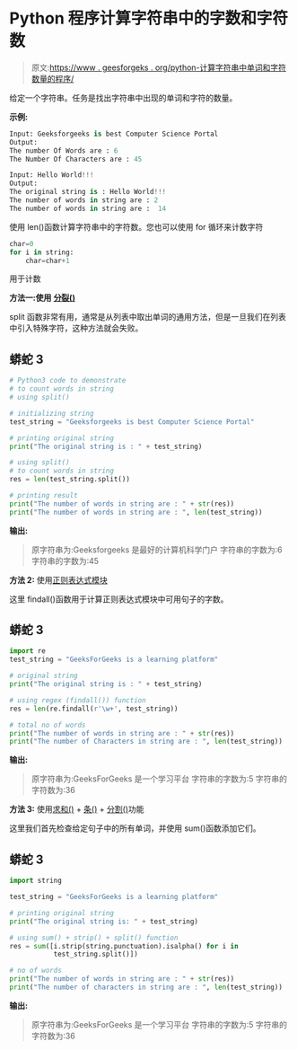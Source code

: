 # Python 程序计算字符串中的字数和字符数

> 原文:[https://www . geesforgeks . org/python-计算字符串中单词和字符数量的程序/](https://www.geeksforgeeks.org/python-program-to-calculate-the-number-of-words-and-characters-in-the-string/)

给定一个字符串。任务是找出字符串中出现的单词和字符的数量。

**示例:**

```py
Input: Geeksforgeeks is best Computer Science Portal
Output:
The number Of Words are : 6
The Number Of Characters are : 45

Input: Hello World!!!
Output:
The original string is : Hello World!!!
The number of words in string are : 2
The number of words in string are :  14
```

使用 len()函数计算字符串中的字符数。您也可以使用 for 循环来计数字符

```py
char=0
for i in string:
    char=char+1
```

用于计数

**方法一:使用** [**分裂()**](https://www.geeksforgeeks.org/python-string-split/)

split 函数非常有用，通常是从列表中取出单词的通用方法，但是一旦我们在列表中引入特殊字符，这种方法就会失败。

## 蟒蛇 3

```py
# Python3 code to demonstrate
# to count words in string
# using split()

# initializing string
test_string = "Geeksforgeeks is best Computer Science Portal"

# printing original string
print("The original string is : " + test_string)

# using split()
# to count words in string
res = len(test_string.split())

# printing result
print("The number of words in string are : " + str(res))
print("The number of words in string are : ", len(test_string))
```

**输出:**

> 原字符串为:Geeksforgeeks 是最好的计算机科学门户
> 字符串的字数为:6
> 字符串的字数为:45

**方法 2:** 使用[正则表达式模块](https://www.geeksforgeeks.org/regular-expression-python-examples-set-1/)

这里 findall()函数用于计算正则表达式模块中可用句子的字数。

## 蟒蛇 3

```py
import re
test_string = "GeeksForGeeks is a learning platform"

# original string
print("The original string is : " + test_string)

# using regex (findall()) function
res = len(re.findall(r'\w+', test_string))

# total no of words
print("The number of words in string are : " + str(res))
print("The number of Characters in string are : ", len(test_string))
```

**输出:**

> 原字符串为:GeeksForGeeks 是一个学习平台
> 字符串的字数为:5
> 字符串的字符数为:36

**方法 3:** 使用[求和()](https://www.geeksforgeeks.org/sum-function-python/) + [条()](https://www.geeksforgeeks.org/python-string-strip-2/) + [分割()](https://www.geeksforgeeks.org/python-string-split/)功能

这里我们首先检查给定句子中的所有单词，并使用 sum()函数添加它们。

## 蟒蛇 3

```py
import string

test_string = "GeeksForGeeks is a learning platform"

# printing original string
print("The original string is: " + test_string)

# using sum() + strip() + split() function
res = sum([i.strip(string.punctuation).isalpha() for i in
           test_string.split()])

# no of words
print("The number of words in string are : " + str(res))
print("The number of characters in string are : ", len(test_string))
```

**输出:**

> 原字符串为:GeeksForGeeks 是一个学习平台
> 字符串的字数为:5
> 字符串的字符数为:36